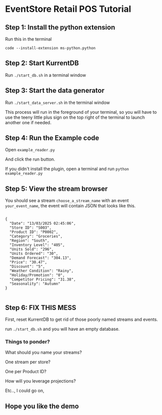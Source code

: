 # EventStore Retail POS Tutorial

## Step 1: Install the python extension 

Run this in the terminal

`code --install-extension ms-python.python`

## Step 2: Start KurrentDB

Run `./start_db.sh` in a terminal window

## Step 3: Start the data generator

Run `./start_data_server.sh` in the terminal window

This process will run in the foreground of your terminal, so you will have to use the teeny little plus sign on the top right of the terminal to launch another one if needed. 

## Step 4: Run the Example code

Open `example_reader.py`

And click the run button. 

If you didn't install the plugin, open a terminal and run 
`python example_reader.py`

## Step 5: View the stream browser 

You should see a stream `choose_a_stream_name` with an event `your_event_name`, the event will contain JSON that looks like this.

```

{
  "Date": "13/03/2025 02:45:06",
  "Store ID": "S003",
  "Product ID": "P0002",
  "Category": "Groceries",
  "Region": "South",
  "Inventory Level": "405",
  "Units Sold": "296",
  "Units Ordered": "30",
  "Demand Forecast": "304.13",
  "Price": "30.47",
  "Discount": "5",
  "Weather Condition": "Rainy",
  "Holiday/Promotion": "0",
  "Competitor Pricing": "31.38",
  "Seasonality": "Autumn"
}


```

## Step 6: FIX THIS MESS

First, reset KurrentDB to get rid of those poorly named streams and events. 

run `./start_db.sh` and you will have an empty database. 

### Things to ponder? 

What should you name your streams? 

One stream per store? 

One per Product ID?

How will you leverage projections? 

Etc.., I could go on, 

## Hope you like the demo
